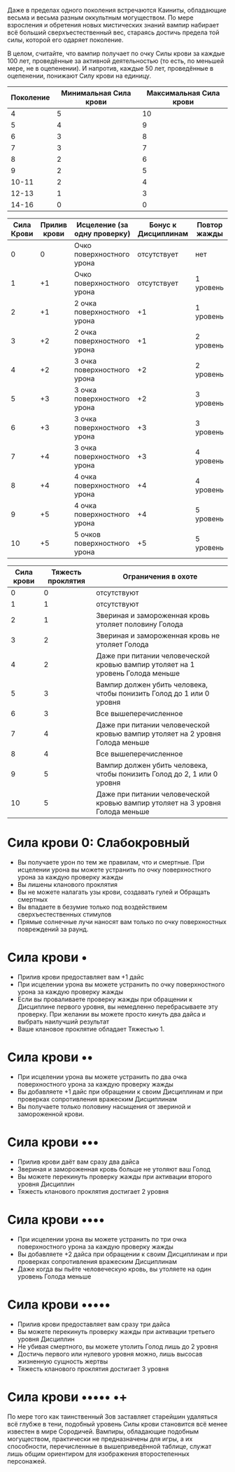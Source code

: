 Даже в пределах одного поколения встречаются Каиниты, обладающие весьма и весьма разным оккультным могуществом. По мере взросления и обретения новых мистических знаний вампир набирает всё больший сверхъестественный вес, стараясь достичь предела той силы, которой его одаряет поколение. 

В целом, считайте, что вампир получает по очку Силы крови за каждые 100 лет, проведённые за активной деятельностью (то есть, по меньшей мере, не в оцепенении). И напротив, каждые 50 лет, проведённые в оцепенении, понижают Силу крови на единицу.

| Поколение | Минимальная Сила крови | Максимальная Сила крови |
| --------- | ---------------------- | ----------------------- |
| 4         | 5                      | 10                      |
| 5         | 4                      | 9                       |
| 6         | 3                      | 8                       |
| 7         | 3                      | 7                       |
| 8         | 2                      | 6                       |
| 9         | 2                      | 5                       |
| 10-11     | 2                    | 4                       |
| 12-13     | 1                      | 3                       |
| 14-16     | 0                      | 0                        |

| Сила Крови | Прилив крови | Исцеление (за одну проверку) | Бонус к Дисциплинам | Повтор жажды |
| ---------- | ------------ | ---------------------------- | ------------------- | ------------ |
| 0          | 0            | Очко поверхностного урона    | отсутствует         | нет          |
| 1          | +1           | Очко поверхностного урона    | отсутствует         | 1 уровень    |
| 2          | +1           | 2 очка поверхностного урона  | +1                  | 1 уровень    |
| 3          | +2           | 2 очка поверхностного урона  | +1                  | 2 уровень    |
| 4          | +2           | 3 очка поверхностного урона  | +2                  | 2 уровень    |
| 5          | +3           | 3 очка поверхностного урона  | +2                  | 3 уровень    |
| 6          | +3           | 3 очка поверхностного урона  | +3                  | 3 уровень    |
| 7          | +4           | 3 очка поверхностного урона  | +3                  | 4 уровень    |
| 8          | +4           | 4 очка поверхностного урона  | +4                  | 4 уровень    |
| 9          | +5           | 4 очка поверхностного урона  | +4                  | 5 уровень    |
| 10         | +5           | 5 очков поверхностного урона | +5                  | 5 уровень             |

| Сила крови | Тяжесть проклятия | Ограничения в охоте                                                            |
| ---------- | ----------------- | ------------------------------------------------------------------------------ |
| 0          | 0                 | отсутствуют                                                                    |
| 1          | 1                 | отсутствуют                                                                    |
| 2          | 1                 | Звериная и замороженная кровь утоляет половину Голода                          |
| 3          | 2                 | Звериная и замороженная кровь не утоляет Голода                                |
| 4          | 2                 | Даже при питании человеческой кровью вампир утоляет на 1 уровень Голода меньше |
| 5          | 3                 | Вампир должен убить человека, чтобы понизить Голод до 1 или 0 уровня           |
| 6          | 3                 | Все вышеперечисленное                                                          |
| 7          | 4                 | Даже при питании человеческой кровью вампир утоляет на 2 уровня Голода меньше  |
| 8          | 4                 | Все вышеперечисленное                                                          |
| 9          | 5                 | Вампир должен убить человека, чтобы понизить Голод до 2, 1 или 0 уровня        |
| 10         | 5                 | Даже при питании человеческой кровью вампир утоляет на 3 уровня Голода меньше                                                                               |

# Сила крови 0: Слабокровный

- Вы получаете урон по тем же правилам, что и смертные. При исцелении урона вы можете устранить по очку поверхностного урона за каждую проверку жажды
- Вы лишены кланового проклятия
- Вы не можете налагать узы крови, создавать гулей и Обращать смертных
- Вы впадаете в безумие только под воздействием сверхъестественных стимулов
- Прямые солнечные лучи наносят вам только по очку поверхностных повреждений за раунд.

# Сила крови •

- Прилив крови предоставляет вам +1 дайс
- При исцелении урона вы можете устранить по очку поверхностного урона за каждую проверку жажды
- Если вы проваливаете проверку жажды при обращении к Дисциплине первого уровня, вы немедленно перебрасываете эту проверку. При желании вы можете просто кинуть два дайса и выбрать наилучший результат
- Ваше клановое проклятие обладает Тяжестью 1.

# Сила крови ••

- При исцелении урона вы можете устранить по два очка поверхностного урона за каждую проверку жажды
- Вы добавляете +1 дайс при обращении к своим Дисциплинам и при проверках сопротивления вражеским Дисциплинам
- Вы получаете только половину насыщения от звериной и замороженной крови.

# Сила крови •••

- Прилив крови даёт вам сразу два дайса
- Звериная и замороженная кровь больше не утоляют ваш Голод
- Вы можете перекинуть проверку жажды при активации второго уровня Дисциплин
- Тяжесть кланового проклятия достигает 2 уровня

# Сила крови ••••

- При исцелении урона вы можете устранить по три очка поверхностного урона за каждую проверку жажды
- Вы добавляете +2 дайса при обращении к своим Дисциплинам и при проверках сопротивления вражеским Дисциплинам
- Даже когда вы пьёте человеческую кровь, вы утоляете на один уровень Голода меньше

# Сила крови •••••

- Прилив крови предоставляет вам сразу три дайса
- Вы можете перекинуть проверку жажды при активации третьего уровня Дисциплин
- Не убивая смертного, вы можете утолить Голод лишь до 2 уровня
- Достичь первого или нулевого уровня можно, лишь высосав жизненную сущность жертвы
- Тяжесть кланового проклятия достигает 3 уровня

# Сила крови ••••• •+ 
По мере того как таинственный Зов заставляет старейшин удаляться всё глубже в тени, подобный уровень Силы крови становится всё менее известен в мире Сородичей. Вампиры, обладающие подобным могуществом, практически не предназначены для игры, а их способности, перечисленные в вышеприведённой таблице, служат лишь общим ориентиром для изображения второстепенных персонажей.